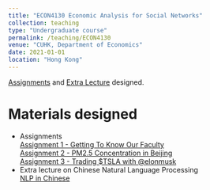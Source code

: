 ```yaml
---
title: "ECON4130 Economic Analysis for Social Networks"
collection: teaching
type: "Undergraduate course"
permalink: /teaching/ECON4130
venue: "CUHK, Department of Economics"
date: 2021-01-01
location: "Hong Kong"
---
```


[Assignments](/teaching/ECON4130) and [Extra Lecture](/teaching/ECON4130) designed.

Materials designed
======
- Assignments <br>
    [Assignment 1 - Getting To Know Our Faculty](/files/CUHK_TA/ECON4130_Assignment1.html) <br>
    [Assignment 2 - PM2.5 Concentration in Beijing](/files/CUHK_TA/ECON4130_Assignment2.html) <br>
    [Assignment 3 - Trading $TSLA with @elonmusk](/files/CUHK_TA/ECON4130_Assignment3.html) <br>
- Extra lecture on Chinese Natural Language Processing <br>
    [NLP in Chinese](/files/CUHK_TA/ECON4130_NLP_in_Chinese.html)
